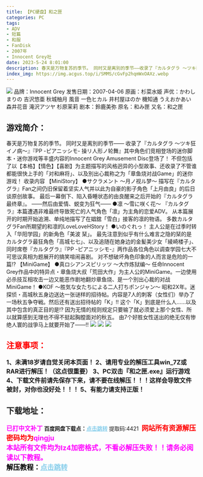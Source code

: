 ```yaml
---
title: 【PC硬盘】和之匣
categories: PC
tags:
- ADV
- 短篇
- 和服
- FanDisk
- 2007年
- Innocent Grey社
date: 2023-5-24 8:01:00
description: 春天是万物复苏的季节。 同时又是离別的季节――收录了『カルタグラ ～ツキ狂イノ病～』『PP -ピアニッシモ- 操リ人形ノ轮舞』其中角色们竞相登场的迷你脚本・迷你游戏等丰盛内容的Innocent Grey Amusement Disc登场了！
index_img: https://img.acgus.top/i/SMMS/cGvFp2hqmWxOAXz.webp
---
```

![](https://img.acgus.top/i/SMMS/cGvFp2hqmWxOAXz.webp)
品牌：Innocent Grey
发售日期：2007-04-06
原画：杉菜水姫
声优：かわしまりの 吉沢悠亜 秋城柚月 風音 一色ヒカル 井村屋ほのか 機知通 うえおかあい 森井花音 滝沢アツヤ 杉原茉莉
剧本：鈴鹿美弥
原名：和み匣
又名：和之匣

## 游戏简介：
春天是万物复苏的季节。 同时又是离別的季节――
收录了『カルタグラ ～ツキ狂イノ病～』『PP -ピアニッシモ- 操リ人形ノ轮舞』其中角色们竞相登场的迷你脚本・迷你游戏等丰盛内容的Innocent Grey Amusement Disc登场了！
不但包括了以【本格】【情色】【喜剧】为主题描写的风格迥异的小型故事、还收录了不管谁都能很快上手的「对和麻将」、以及別出心裁称之为「章鱼烧对战Game」的迷你游戏！
收录内容
 【MiniStory】
●サクラメント ～月ノ视ル梦～
描写在『カルタグラ』Fan之间仍旧保留着坚实人气并以此为自豪的影子角色「上月由良」的后日谈原创故事。
最后一幕倒下、陷入昏睡状态的由良醒来之后开始的『カルタグラ最终章』。
――然后由爱情、蜕变为狂气――
●凛 ～雪に咲く花～
『カルタグラ』本篇遭遇非难最终导致死亡的人气角色「凛」为主角的恋爱ADV。
从本篇展开的时期开始追溯、单纯地描写了在娼舘「雪白」接客的凛的物语。
多数カルタグラFan所期望的和凛的LoveLoveHStory！
●いのぐれっ！
主人公是在过季时转入「华阳学园」的新角色「美波 栞」。
最先注意到似乎有什么难言之隐的栞的是カルタグラ最狂角色「高城七七」、以及追随在她身边的金髪美少女「綾崎楼子」、同时席卷『カルタグラ』『PP -ピアニッシモ-』两作品各位角色以调查学园七大不可思议真相为题展开的搞笑喧闹喜剧。
对不想破坏角色印象的人而言是危险的一篇!?
【MiniGame】
●真ロシアンスピリッツ ～大作炼狱编～
任命Innocent Grey作品中的特异点・章鱼烧大叔「荒田大作」为主人公的MiniGame。一边使用必杀技互相攻击一边又能恶作剧地翻炒章鱼烧、是一个別出心裁的对战MiniGame！
●KOF ～胜気な女たちによる二人打ちポンジャン～
昭和2X年。迷探侦・高城秋五身边送达一张谜样的招待帖。内容是7人的刺客（女性们）举办了一场秋五争夺戦。然后还有送出招待帖的「K」!!
这个「K」到底是什么人……以及其中包含的真正目的是!?
因为无情的规则规定只要输了就必须爱上那个女性、所以就算感到无理也不得不挺起胸膛面对的秋五。
由7个好胜女性送出的绝无仅有惨绝人寰的战爭马上就要开始了――!!
![](https://img.acgus.top/i/SMMS/fYxGZy7zH2PDOlr.webp)
![](https://img.acgus.top/i/SMMS/yIhfmROru5Uw2s.webp)
![](https://img.acgus.top/i/SMMS/fQOJKhTv7XLHZu5.webp)






## <font color=#FF0000 >注意事项：</font>
<font size=3><b>1、未满18岁请自觉关闭本页面！
2、请用专业的解压工具win_7Z或RAR进行解压！（这点很重要）
3、PC双击『和之匣.exe』运行游戏
4、下载文件前请先保存下来，请不要在线解压！！！这样会导致文件被封，对你也没好处！！！
5、有能力请支持正版！</b></font>

## 下载地址：
<font color=#FF00FF size=3><b>已打中文补丁</b></font>
<b>百度网盘下载点：</b><a href="https://pan.baidu.com/s/1c0s0GGRkm9x-oxFmgGD94A?pwd=4421" style="color: #87CEEB;"><b>点击跳转</b></a> 提取码:4421
<a style="padding: 0" href="https://post.qingju.org/AD/"><img style="max-width:100%" src="https://img.acgus.top/i/2024/07/478f689b8021d8d499ab43d21acf137a.gif" alt=""></a>
<b><font color=#FF0000 size=4>网站所有资源解压密码均为</b></font><b><font color=#FF00FF size=4>qingju</font><font color=#FF0000 ></font></b><br><b><font color=#FF00FF size=4>本站所有文件均为lz4加密格式，不看必解压失败！！请务必阅读以下教程。</b></font><br><b><font color=#000 size=4>解压教程：</b><a href="https://post.qingju.org/tutorial/000/" style="color: #87CEEB;"><b>点击跳转</b></a>